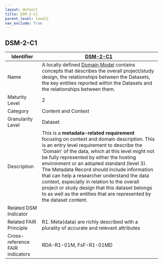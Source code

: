 ```yaml
---
layout: default
title: DSM-2-C1
parent_level: level2
nav_exclude: True
---
```


## DSM-2-C1

| Identifier | [DSM-2-C1](https://github.com/FAIRplus/Data-Maturity/blob/master/docs/_indicators/DSM-2-C1.md) |
| ---------- | ----------|
| Name | A locally defined [Domain Model](https://fairplus.github.io/Data-Maturity/docs/Glossary/#domain-model) contains concepts that describes the overall project/study design, the relationships between the Datasets, the key entities reported within the Datasets and the relationships between them. |
| Maturity Level | 2 |
| Category | Content and Context |
| Granularity Level | Dataset |
| Description | This is a **metadata-related requirement** focusing on context and domain description. This is an entry level requirement to describe the 'Domain' of the data, which at this level might not be fully represented by either the hosting environment or an adopted standard (level 3). The Metadata Record should include information that can help a researcher understand the data context, especially in relation to the overall project or study design that this dataset belongs to as well as the entities that are represented by the dataset content. |
| Related DSM Indicator | |
| Related FAIR Principle | R1. Meta(data) are richly described with a plurality of accurate and relevant attributes |
| Cross-reference FAIR indicators | RDA-R1-01M, FsF-R1-01MD  |
